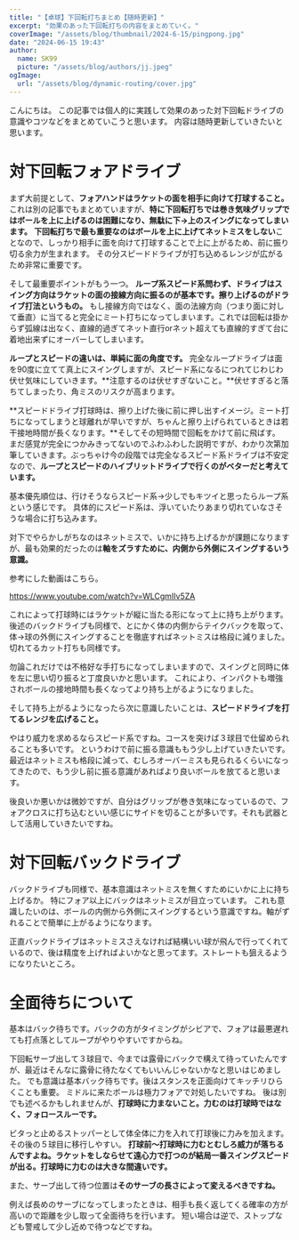 ```yaml
---
title: "【卓球】下回転打ちまとめ【随時更新】"
excerpt: "効果のあった下回転打ちの内容をまとめていく。"
coverImage: "/assets/blog/thumbnail/2024-6-15/pingpong.jpg"
date: "2024-06-15 19:43"
author:
  name: SK99
  picture: "/assets/blog/authors/jj.jpeg"
ogImage:
  url: "/assets/blog/dynamic-routing/cover.jpg"
---
```


こんにちは。
この記事では個人的に実践して効果のあった対下回転ドライブの意識やコツなどをまとめていこうと思います。
内容は随時更新していきたいと思います。

# 対下回転フォアドライブ

まず大前提として、**フォアハンドはラケットの面を相手に向けて打球すること。**
これは別の記事でもまとめていますが、**特に下回転打ちでは巻き気味グリップではボールを上に上げるのは困難になり、無駄に下→上のスイングになってしまいます。**
**下回転打ちで最も重要なのはボールを上に上げてネットミスをしない**ことなので、しっかり相手に面を向けて打球することで上に上がるため、前に振り切る余力が生まれます。
その分スピードドライブが打ち込めるレンジが広がるため非常に重要です。


そして最重要ポイントがもう一つ。
**ループ系スピード系問わず、ドライブはスイング方向はラケットの面の接線方向に振るのが基本です。擦り上げるのがドライブ打法というもの。**
もし接線方向ではなく、面の法線方向（つまり面に対して垂直）に当てると完全にミート打ちになってしまいます。これでは回転は掛からず弧線は出なく、直線的過ぎてネット直行orネット超えても直線的すぎて台に着地出来ずにオーバーしてしまいます。

**ループとスピードの違いは、単純に面の角度です。**
完全なループドライブは面を90度に立てて真上にスイングしますが、スピード系になるにつれてじわじわ伏せ気味にしていきます。**注意するのは伏せすぎないこと。**伏せすぎると落ちてしまったり、角ミスのリスクが高まります。

**スピードドライブ打球時は、擦り上げた後に前に押し出すイメージ。ミート打ちになってしまうと球離れが早いですが、ちゃんと擦り上げられているときは若干接地時間が長くなります。**そしてその短時間で回転をかけて前に飛ばす。
まだ感覚が完全につかみきってないのでふわふわした説明ですが、わかり次第加筆していきます。ぶっちゃけ今の段階では完全なるスピード系ドライブは不安定なので、**ループとスピードのハイブリットドライブで行くのがベターだと考えています。**



基本優先順位は、行けそうならスピード系→少しでもキツイと思ったらループ系という感じです。
具体的にスピード系は、浮いていたりあまり切れていなさそうな場合に打ち込みます。

対下でやらかしがちなのはネットミスで、いかに持ち上げるかが課題になりますが、最も効果的だったのは**軸をズラすために、内側から外側にスイングするいう意識。**

参考にした動画はこちら。

https://www.youtube.com/watch?v=WLCgmIIv5ZA

これによって打球時にはラケットが縦に当たる形になって上に持ち上がります。後述のバックドライブも同様で、とにかく体の内側からテイクバックを取って、体→球の外側にスイングすることを徹底すればネットミスは格段に減りました。切れてるカット打ちも同様です。

勿論これだけでは不格好な手打ちになってしまいますので、スイングと同時に体を左に思い切り振ると丁度良いかと思います。
これにより、インパクトも増強されボールの接地時間も長くなってより持ち上がるようになりました。


そして持ち上がるようになったら次に意識したいことは、**スピードドライブを打てるレンジを広げること。**

やはり威力を求めるならスピード系ですね。コースを突けば３球目で仕留められることも多いです。
というわけで前に振る意識ももう少し上げていきたいです。最近はネットミスも格段に減って、むしろオーバーミスも見られるくらいになってきたので、もう少し前に振る意識があればより良いボールを放てると思います。

後良いか悪いかは微妙ですが、自分はグリップが巻き気味になっているので、フォアクロスに打ち込むといい感じにサイドを切ることが多いです。それも武器として活用していきたいですね。




# 対下回転バックドライブ

バックドライブも同様で、基本意識はネットミスを無くすためにいかに上に持ち上げるか。
特にフォア以上にバックはネットミスが目立っています。
これも意識したいのは、ボールの内側から外側にスイングするという意識ですね。軸がずれることで簡単に上がるようになります。

正直バックドライブはネットミスさえなければ結構いい球が飛んで行ってくれているので、後は精度を上げればよいかなと思ってます。ストレートも狙えるようになりたいところ。


# 全面待ちについて

基本はバック待ちです。バックの方がタイミングがシビアで、フォアは最悪遅れても打点落としてループがやりやすいですからね。

下回転サーブ出して３球目で、今までは露骨にバックで構えて待っていたんですが、最近はそんなに露骨に待たなくてもいいんじゃないかなと思いはじめました。
でも意識は基本バック待ちです。後はスタンスを正面向けてキッチリひらくことも重要。
ミドルに来たボールは極力フォアで対処したいですね。
後は別でも述べるかもしれませんが、**打球時に力まないこと。力むのは打球時ではなく、フォロースルーです。**

ビタっと止めるストッパーとして体全体に力を入れて打球後に力みを加えます。
その後の５球目に移行しやすい。
**打球前～打球時に力むとむしろ威力が落ちるんですよね。ラケットをしならせて遠心力で打つのが結局一番スイングスピードが出る。打球時に力むのは大きな間違いです。**

また、サーブ出して待つ位置は**そのサーブの長さによって変えるべきですね。**

例えば長めのサーブになってしまったときは、相手も長く返してくる確率の方が高いので距離を少し取って全面待ちを行います。
短い場合は逆で、ストップなども警戒して少し近めで待つなどですね。


